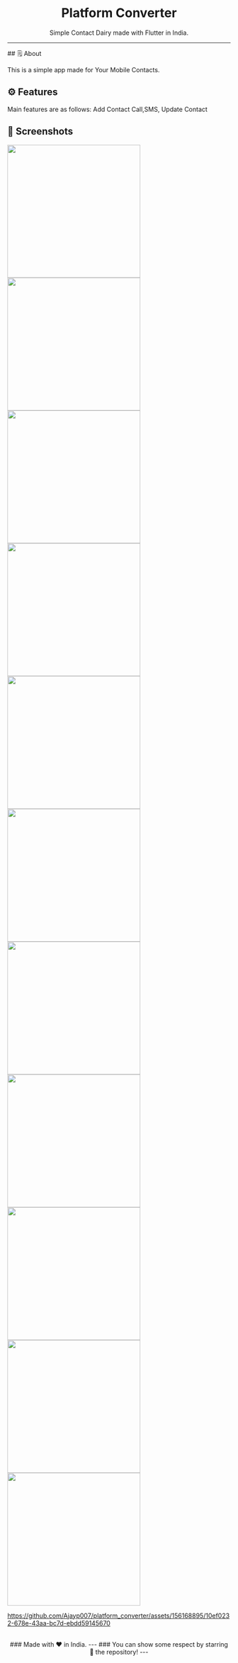<div align="center">

# **Platform Converter**
Simple Contact Dairy made with Flutter in India.

---

</div>
## 🗒 About

This is a simple app made for Your Mobile Contacts.

## ⚙️ Features
Main features are as follows:
Add Contact
Call,SMS, Update Contact
## 📲 Screenshots

<img src ="https://github.com/Ajayp007/platform_converter/assets/156168895/d43ad4a2-b241-4dad-b37c-bc0cfa92d9c5" height="300" width="300">
<img src ="https://github.com/Ajayp007/platform_converter/assets/156168895/c8bc55e0-2456-4268-b43f-c85b2b5574cf" height="300" width="300">
<img src ="https://github.com/Ajayp007/platform_converter/assets/156168895/d9ae1530-32eb-489a-9349-e8ee0239ccfc" height="300" width="300">
<img src ="https://github.com/Ajayp007/platform_converter/assets/156168895/45957b90-3647-427a-b629-304715cd0933" height="300" width="300">
<img src ="https://github.com/Ajayp007/platform_converter/assets/156168895/8e42ffc5-fb57-48bf-8d3a-6a6342eda466" height="300" width="300">
<img src ="https://github.com/Ajayp007/platform_converter/assets/156168895/f27671d8-1bb8-4c48-861e-214ea77edc87" height="300" width="300">
<img src ="https://github.com/Ajayp007/platform_converter/assets/156168895/1b0d8000-388f-474d-8586-925080809f62" height="300" width="300">
<img src ="https://github.com/Ajayp007/platform_converter/assets/156168895/8d016e8a-18e3-464a-82d2-120b9283625a" height="300" width="300">
<img src ="https://github.com/Ajayp007/platform_converter/assets/156168895/95a32ac6-d97b-4b69-824a-7b31e24b59c3" height="300" width="300">
<img src ="https://github.com/Ajayp007/platform_converter/assets/156168895/77cd5b25-c946-440b-8b6d-781554b6224e" height="300" width="300">
<img src ="https://github.com/Ajayp007/platform_converter/assets/156168895/0ea14260-d841-4d66-ad6c-3a6de30e92ba" height="300" width="300">

https://github.com/Ajayp007/platform_converter/assets/156168895/10ef0232-678e-43aa-bc7d-ebdd59145670
<br><br>
<div align="center">
### Made with ❤️ in India.
---
### You can show some respect by starring 🌟 the repository!
---
</div>





